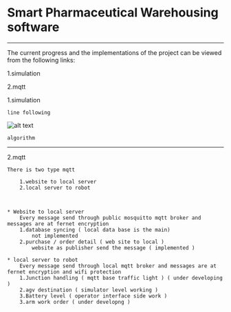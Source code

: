 # Smart Pharmaceutical Warehousing software
---

The current progress and the implementations of the project can be viewed from the following links:

1.simulation

2.mqtt


1.simulation

    line following
![alt text]( https://github.com/cepdnaclk/e16-3yp-smart-pharmaceutical-warehousing/blob/main/Web%20application/aws/doc/line_following.gif)

    algorithm 

---

2.mqtt

    There is two type mqtt

        1.website to local server
        2.local server to robot

        

    * Website to local server
        Every message send through public mosquitto mqtt broker and messages are at fernet encryption 
        1.database syncing ( local data base is the main)
            not implemented 
        2.purchase / order detail ( web site to local ) 
            website as publisher send the message ( implemented )

    * local server to robot
        Every message send through local mqtt broker and messages are at fernet encryption and wifi protection
        1.Junction handling ( mqtt base traffic light ) ( under developing )
        2.agv destination ( simulator level working )
        3.Battery level ( operator interface side work )
        3.arm work order ( under developng )
    